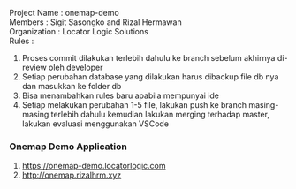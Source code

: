 Project Name    : onemap-demo<br>
Members         : Sigit Sasongko and Rizal Hermawan<br>
Organization    : Locator Logic Solutions
<br>
Rules : 
<br>
1. Proses commit dilakukan terlebih dahulu ke branch sebelum akhirnya di-review oleh developer
2. Setiap perubahan database yang dilakukan harus dibackup file db nya dan masukkan ke folder db
3. Bisa menambahkan rules baru apabila mempunyai ide
4. Setiap melakukan perubahan 1-5 file, lakukan push ke branch masing-masing terlebih dahulu kemudian lakukan merging terhadap master, lakukan evaluasi menggunakan VSCode

### Onemap Demo Application
1. https://onemap-demo.locatorlogic.com
2. http://onemap.rizalhrm.xyz
